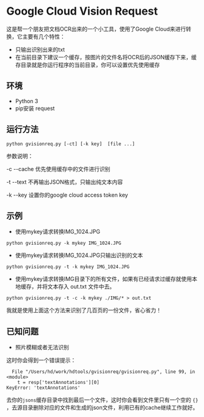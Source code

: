 # Google Cloud Vision Request

这是帮一个朋友把文档OCR出来的一个小工具，使用了Google Cloud来进行转换，它主要有几个特性：

* 只输出识别出来的txt
* 在当前目录下建议一个缓存，按图片的文件名将OCR后的JSON缓存下来，缓存目录就是你运行程序的当前目录，你可以设置优先使用缓存

## 环境

* Python 3
* pip安装 request

## 运行方法

```python gvisionreq.py [-ct] [-k key]  [file ...]```

参数说明：

-c --cache 优先使用缓存中的文件进行识别

-t --text 不再输出JSON格式，只输出纯文本内容

-k --key 设置你的google cloud access token key

## 示例

* 使用mykey请求转换IMG_1024.JPG

```python gvisionreq.py -k mykey IMG_1024.JPG```

* 使用mykey请求转换IMG_1024.JPG只输出识别的文本

```python gvisionreq.py -t -k mykey IMG_1024.JPG```

* 使用mykey请求转换IMG目录下的所有文件，如果有已经请求过缓存就使用本地缓存，并将文本存入 out.txt 文件中去。

```python gvisionreq.py -t -c -k mykey ./IMG/* > out.txt```

我就是使用上面这个方法来识别了几百页的一份文件，省心省力！

## 已知问题

* 照片模糊或者无法识别

这时你会得到一个错误提示：

```Traceback (most recent call last):
  File "/Users/hd/work/hdtools/gvisionreq/gvisionreq.py", line 99, in <module>
    t = resp['textAnnotations'][0]
KeyError: 'textAnnotations'
```

去你的```jsons```缓存目录中找到最后一个文件，这时你会看到文件里只有一个空的 ```{}``` ，去源目录删除对应的文件和生成的json文件，利用已有的cache继续工作就好。